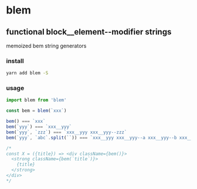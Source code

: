 # blem
## functional block__element--modifier strings

memoized bem string generators

### install
```sh
yarn add blem -S
```

### usage
```js
import blem from 'blem'

const bem = blem(`xxx`)

bem() === `xxx`
bem(`yyy`) === `xxx__yyy`
bem(`yyy`, `zzz`) === `xxx__yyy xxx__yyy--zzz`
bem(`yyy`, `abc`.split(``)) === `xxx__yyy xxx__yyy--a xxx__yyy--b xxx__yyy--c`

/*
const X = ({title}) => <div className={bem()}>
  <strong className={bem(`title`)}>
    {title}
  </strong>
</div>
*/
```
